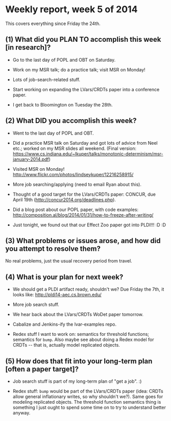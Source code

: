 # Weekly report, week 5 of 2014

This covers everything since Friday the 24th.

## (1) What did you PLAN TO accomplish this week [in research]?

  * Go to the last day of POPL and OBT on Saturday.

  * Work on my MSR talk; do a practice talk; visit MSR on Monday!
  
  * Lots of job-search-related stuff.
  
  * Start working on expanding the LVars/CRDTs paper into a conference
    paper.
  
  * I get back to Bloomington on Tuesday the 28th.

## (2) What DID you accomplish this week?

  * Went to the last day of POPL and OBT.
  
  * Did a practice MSR talk on Saturday and got lots of advice from
    Neel etc.; worked on my MSR slides all weekend.  (Final version:
    https://www.cs.indiana.edu/~lkuper/talks/monotonic-determinism/msr-january-2014.pdf)

  * Visited MSR on Monday!
    http://www.flickr.com/photos/lindseykuper/12216258915/
  
  * More job searching/applying (need to email Ryan about this).
  
  * Thought of a good target for the LVars/CRDTs paper: CONCUR, due
    April 19th (http://concur2014.org/deadlines.php).
	
  * Did a blog post about our POPL paper, with code examples:
    http://composition.al/blog/2014/01/31/how-to-freeze-after-writing/
	
  * Just tonight, we found out that our Effect Zoo paper got into
    PLDI!!!  :D :D

## (3) What problems or issues arose, and how did you attempt to resolve them?

No real problems, just the usual recovery period from travel.
  
## (4) What is your plan for next week?

  * We should get a PLDI artifact ready, shouldn't we?  Due Friday the
    7th, it looks like: http://pldi14-aec.cs.brown.edu/

  * More job search stuff.

  * We hear back about the LVars/CRDTs WoDet paper tomorrow.
  
  * Cabalize and Jenkins-ify the lvar-examples repo.
  
  * Redex stuff I want to work on: semantics for threshold functions;
    semantics for `bump`.  Also maybe see about doing a Redex model
    for CRDTs -- that is, actually model replicated objects.
  
## (5) How does that fit into your long-term plan [often a paper target]?

  * Job search stuff is part of my long-term plan of "get a job". :)

  * Redex stuff: `bump` would be part of the LVars/CRDTs paper (idea:
    CRDTs allow general inflationary writes, so why shouldn't we?).
    Same goes for modeling replicated objects.  The threshold function
    semantics thing is something I just ought to spend some time on to
    try to understand better anyway.
